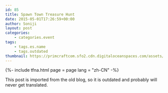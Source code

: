 ```yaml
---
id: 85
title: Spawn Town Treasure Hunt
date: 2015-05-01T17:26:59+00:00
author: Soniji
layout: post
categories: 
    - categories.event
tags:
    - tags.es.name
    - tags.outdated
thumbnail: https://primcraftcom.sfo2.cdn.digitaloceanspaces.com/assets/wp-content/uploads/2015/05/2015-05-01_18.19.30.png
---
```

{%- include tfna.html page = page lang = "zh-CN" -%}
  
This post is imported from the old blog, so it is outdated and probably will never get translated.